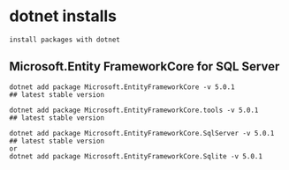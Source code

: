# dotnet installs

    install packages with dotnet
    
## Microsoft.Entity FrameworkCore for SQL Server

    dotnet add package Microsoft.EntityFrameworkCore -v 5.0.1                                      ## latest stable version

    dotnet add package Microsoft.EntityFrameworkCore.tools -v 5.0.1                                ## latest stable version

    dotnet add package Microsoft.EntityFrameworkCore.SqlServer -v 5.0.1                            ## latest stable version
	or
	dotnet add package Microsoft.EntityFrameworkCore.Sqlite -v 5.0.1